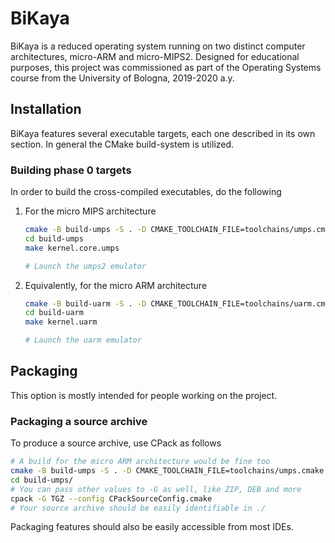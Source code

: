 # BiKaya
BiKaya is a reduced operating system running on two distinct computer
architectures, micro-ARM and micro-MIPS2. Designed for educational purposes,
this project was commissioned as part of the Operating Systems course from the
University of Bologna, 2019-2020 a.y.

## Installation
BiKaya features several executable targets, each one described in its own
section. In general the CMake build-system is utilized.

### Building phase 0 targets
In order to build the cross-compiled executables, do the following

1. For the micro MIPS architecture

	```bash
	cmake -B build-umps -S . -D CMAKE_TOOLCHAIN_FILE=toolchains/umps.cmake
	cd build-umps
	make kernel.core.umps

	# Launch the umps2 emulator
	```

1. Equivalently, for the micro ARM architecture

	```bash
	cmake -B build-uarm -S . -D CMAKE_TOOLCHAIN_FILE=toolchains/uarm.cmake
	cd build-uarm
	make kernel.uarm

	# Launch the uarm emulator
	```

## Packaging
This option is mostly intended for people working on the project.

### Packaging a source archive
To produce a source archive, use CPack as follows

```bash
# A build for the micro ARM architecture would be fine too
cmake -B build-umps -S . -D CMAKE_TOOLCHAIN_FILE=toolchains/umps.cmake
cd build-umps/
# You can pass other values to -G as well, like ZIP, DEB and more
cpack -G TGZ --config CPackSourceConfig.cmake
# Your source archive should be easily identifiable in ./
```

Packaging features should also be easily accessible from most IDEs.
